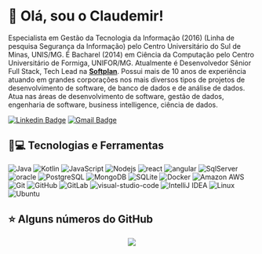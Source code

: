 # 👋 Olá, sou o Claudemir!

Especialista em Gestão da Tecnologia da Informação (2016) (Linha de pesquisa Segurança da Informação) pelo Centro Universitário do Sul de Minas, UNIS/MG. É Bacharel (2014) em Ciência da Computação pelo Centro Universitário de Formiga, UNIFOR/MG. Atualmente é Desenvolvedor Sênior Full Stack, Tech Lead na **[Softplan](https://www.softplan.com.br/)**. Possui mais de 10 anos de experiência atuando em grandes corporações nos mais diversos tipos de projetos de desenvolvimento de software, de banco de dados e de análise de dados. Atua nas áreas de desenvolvimento de software, gestão de dados, engenharia de software, business intelligence, ciência de dados.

[![Linkedin Badge](https://img.shields.io/badge/-LinkedIn-blue?style=flat-square&logo=Linkedin&logoColor=white&link=https://br.linkedin.com/in/claudemir-pinto-43a027104/)](https://br.linkedin.com/in/claudemir-pinto-43a027104)
[![Gmail Badge](https://img.shields.io/badge/-Gmail-c14438?style=flat-square&logo=Gmail&logoColor=white&link=mailto:fabiostefani@gmail.com)](mailto:claudemir@bsd.com.br)

## 🚀💻 Tecnologias e Ferramentas
![Java](https://img.shields.io/badge/Java-ED8B00?style=flat-square&logo=java&logoColor=white)
![Kotlin](https://img.shields.io/badge/kotlin-%237F52FF.svg?style=flat-square&logo=kotlin&logoColor=white)
![JavaScript](https://img.shields.io/badge/-JavaScript-black?style=flat-square&logo=javascript)
![Nodejs](https://img.shields.io/badge/-Nodejs-black?style=flat-square&logo=Node.js)
![react](https://img.shields.io/badge/react-%2320232a.svg?style=flat-square&logo=react)
![angular](https://img.shields.io/badge/angular-%23DD0031.svg?style=flat-square&logo=angular)
![SqlServer](https://img.shields.io/badge/Microsoft%20SQL%20Sever-CC2927?style=flat-square&logo=microsoft%20sql%20server)
![oracle](https://img.shields.io/badge/oracle-%23F00000.svg?style=flat-square&logo=oracle)
![PostgreSQL](https://img.shields.io/badge/-PostgreSQL-336791?style=flat-square&logo=postgresql)
![MongoDB](https://img.shields.io/badge/-MongoDB-black?style=flat-square&logo=mongodb)
![SQLite](https://img.shields.io/badge/SQLite-07405E?style=flat-square&logo=sqlite)
![Docker](https://img.shields.io/badge/-Docker-black?style=flat-square&logo=docker)
![Amazon AWS](https://img.shields.io/badge/Amazon%20AWS-232F3E?style=flat-square&logo=amazon-aws)
![Git](https://img.shields.io/badge/-Git-black?style=flat-square&logo=git)
![GitHub](https://img.shields.io/badge/-GitHub-181717?style=flat-square&logo=github)
![GitLab](https://img.shields.io/badge/-GitLab-FCA121?style=flat-square&logo=gitlab)
![visual-studio-code](https://img.shields.io/badge/VisualStudioCode-0078d7.svg?style=flat-square&logo=visual-studio-code)
![IntelliJ IDEA](https://img.shields.io/badge/IntelliJIDEA-000000.svg?style=flat-square&logo=intellij-idea&logoColor=white)
![Linux](https://img.shields.io/badge/Linux-FCC624?style=flat-square&logo=linux&logoColor=black)
![Ubuntu](https://img.shields.io/badge/Ubuntu-E95420?style=flat-square&logo=ubuntu&logoColor=white)

## ⭐ Alguns números do GitHub

<p align = "center">
  <img src = "https://github-readme-stats.vercel.app/api/top-langs/?username=claudemirtech&hide=php,css,html&theme=merko">  
  <!-- <img src = "https://github-readme-stats.vercel.app/api?username=claudemirtech&show_icons=true&theme=merko&line_height=27&hide=contribs"> -->
</p>
